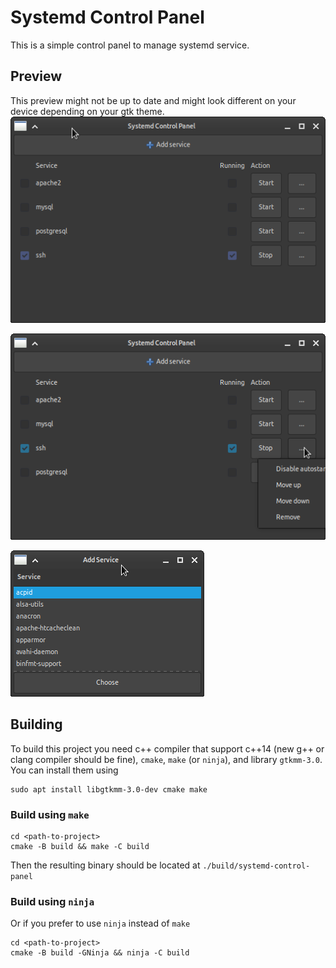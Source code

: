# Systemd Control Panel
This is a simple control panel to manage systemd service.

## Preview
This preview might not be up to date and might look different on your device depending on your gtk theme.
![Main window](img/001.png)

![Main window when the menu opened](img/002.png)

![Add service window](img/003.png)

## Building
To build this project you need c++ compiler that support c++14 (new g++ or clang compiler should be fine), `cmake`, `make` (or `ninja`), and library `gtkmm-3.0`. You can install them using
```
sudo apt install libgtkmm-3.0-dev cmake make
```

### Build using `make`
```
cd <path-to-project>
cmake -B build && make -C build
```
Then the resulting binary should be located at `./build/systemd-control-panel`

### Build using `ninja`
Or if you prefer to use `ninja` instead of `make`
```
cd <path-to-project>
cmake -B build -GNinja && ninja -C build
```
